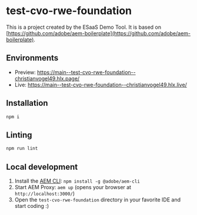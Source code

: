 # test-cvo-rwe-foundation
This is a project created by the ESaaS Demo Tool. It is based on [https://github.com/adobe/aem-boilerplate](https://github.com/adobe/aem-boilerplate).

## Environments
- Preview: https://main--test-cvo-rwe-foundation--christianvogel49.hlx.page/
- Live: https://main--test-cvo-rwe-foundation--christianvogel49.hlx.live/

## Installation

```sh
npm i
```

## Linting

```sh
npm run lint
```

## Local development

1. Install the [AEM CLI](https://github.com/adobe/helix-cli): `npm install -g @adobe/aem-cli`
1. Start AEM Proxy: `aem up` (opens your browser at `http://localhost:3000/`)
1. Open the `test-cvo-rwe-foundation` directory in your favorite IDE and start coding :)
